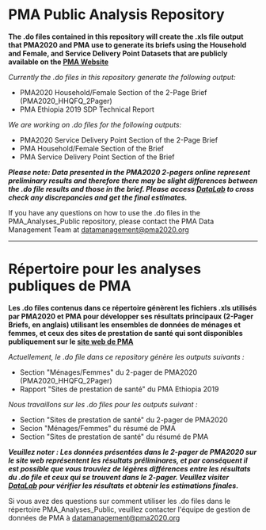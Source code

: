 # PMA Public Analysis Repository
**The .do files contained in this repository will create the .xls file output that PMA2020 and PMA use to generate its briefs using the Household and Female, and Service Delivery Point Datasets that are publicly available on the [PMA Website](https://www.pmadata.org/data/available-datasets)**

_Currently the .do files in this repository generate the following output:_
- PMA2020 Household/Female Section of the 2-Page Brief (PMA2020_HHQFQ_2Pager)
- PMA Ethiopia 2019 SDP Technical Report

_We are working on .do files for the following outputs:_
- PMA2020 Service Delivery Point Section of the 2-Page Brief
- PMA Household/Female Section of the Brief
- PMA Service Delivery Point Section of the Brief

***Please note: Data presented in the PMA2020 2-pagers online represent preliminary results and therefore there may be slight differences between the .do file results and those in the brief. Please access [DataLab](https://datalab.pmadata.org/) to cross check any discrepancies and get the final estimates.***

If you have any questions on how to use the .do files in the PMA_Analyses_Public repository, please contact the PMA Data Management Team at [datamanagement@pma2020.org](mailto:datamanagement@pma2020.org)
___

# Répertoire pour les analyses publiques de PMA
**Les .do files contenus dans ce répertoire génèrent les fichiers .xls utilisés par PMA2020 et PMA pour développer ses résultats principaux (2-Pager Briefs, en anglais) utilisant les ensembles de données de ménages et femmes, et ceux des sites de prestation de santé qui sont disponibles publiquement sur le [site web de PMA](https://www.pmadata.org/data/available-datasets)**

_Actuellement, le .do file dans ce repository génère les outputs suivants :_
- Section "Ménages/Femmes" du 2-pager de PMA2020 (PMA2020_HHQFQ_2Pager)
- Rapport "Sites de prestation de santé" du PMA Ethiopia 2019

_Nous travaillons sur les .do files pour les outputs suivant :_
- Section "Sites de prestation de santé" du 2-pager de PMA2020
- Secion "Ménages/Femmes" du résumé de PMA
- Section "Sites de prestation de santé" du résumé de PMA

***Veuillez noter : Les données présentées dans le 2-pager de PMA2020 sur le site web représentent les résultats préliminares, et par conséquent il est possible que vous trouviez de légères différences entre les résultats du .do file et ceux qui se trouvent dans le 2-pager. Veuillez visiter [DataLab](https://datalab.pmadata.org/) pour vérifier les résultats et obtenir les estimations finales.***

Si vous avez des questions sur comment utiliser les .do files dans le répertoire PMA_Analyses_Public, veuillez contacter l'équipe de gestion de données de PMA à [datamanagement@pma2020.org](mailto:datamanagement@pma2020.org)
